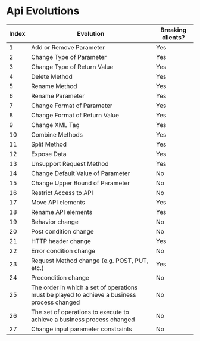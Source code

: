 # Api Evolutions

| Index | Evolution                                                                                   | Breaking clients? |
| ----- | ------------------------------------------------------------------------------------------- | ----------------- |
| 1     | Add or Remove Parameter                                                                     | Yes               |
| 2     | Change Type of Parameter                                                                    | Yes               |
| 3     | Change Type of Return Value                                                                 | Yes               |
| 4     | Delete Method                                                                               | Yes               |
| 5     | Rename Method                                                                               | Yes               |
| 6     | Rename Parameter                                                                            | Yes               |
| 7     | Change Format of Parameter                                                                  | Yes               |
| 8     | Change Format of Return Value                                                               | Yes               |
| 9     | Change XML Tag                                                                              | Yes               |
| 10    | Combine Methods                                                                             | Yes               |
| 11    | Split Method                                                                                | Yes               |
| 12    | Expose Data                                                                                 | Yes               |
| 13    | Unsupport Request Method                                                                    | Yes               |
| 14    | Change Default Value of Parameter                                                           | No                |
| 15    | Change Upper Bound of Parameter                                                             | No                |
| 16    | Restrict Access to API                                                                      | No                |
| 17    | Move API elements                                                                           | Yes               |
| 18    | Rename API elements                                                                         | Yes               |
| 19    | Behavior change                                                                             | No                |
| 20    | Post condition change                                                                       | No                |
| 21    | HTTP header change                                                                          | Yes               |
| 22    | Error condition change                                                                      | No                |
| 23    | Request Method change (e.g. POST, PUT, etc.)                                                | Yes               |
| 24    | Precondition change                                                                         | No                |
| 25    | The order in which a set of operations must be played to achieve a business process changed | No                |
| 26    | The set of operations to execute to achieve a business process changed                      | No                |
| 27    | Change input parameter constraints                                                          | No                |
